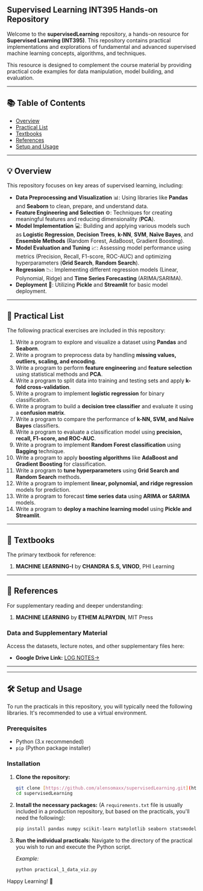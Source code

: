 ## Supervised Learning INT395 Hands-on Repository

Welcome to the **supervisedLearning** repository, a hands-on resource for **Supervised Learning (INT395)**. This repository contains practical implementations and explorations of fundamental and advanced supervised machine learning concepts, algorithms, and techniques.

This resource is designed to complement the course material by providing practical code examples for data manipulation, model building, and evaluation.

---

## 📚 Table of Contents

* [Overview](#-overview)
* [Practical List](#-practical-list)
* [Textbooks](#-textbooks)
* [References](#-references)
* [Setup and Usage](#-setup-and-usage)

---

## 💡 Overview

This repository focuses on key areas of supervised learning, including:

* **Data Preprocessing and Visualization** 📊: Using libraries like **Pandas** and **Seaborn** to clean, prepare, and understand data.
* **Feature Engineering and Selection** ⚙️: Techniques for creating meaningful features and reducing dimensionality (**PCA**).
* **Model Implementation** 💻: Building and applying various models such as **Logistic Regression**, **Decision Trees**, **k-NN**, **SVM**, **Naïve Bayes**, and **Ensemble Methods** (Random Forest, AdaBoost, Gradient Boosting).
* **Model Evaluation and Tuning** 📈: Assessing model performance using metrics (Precision, Recall, F1-score, ROC-AUC) and optimizing hyperparameters (**Grid Search**, **Random Search**).
* **Regression** 📉: Implementing different regression models (Linear, Polynomial, Ridge) and **Time Series Forecasting** (ARIMA/SARIMA).
* **Deployment** 🚀: Utilizing **Pickle** and **Streamlit** for basic model deployment.

---

## 📝 Practical List

The following practical exercises are included in this repository:

1.  Write a program to explore and visualize a dataset using **Pandas** and **Seaborn**.
2.  Write a program to preprocess data by handling **missing values, outliers, scaling, and encoding**.
3.  Write a program to perform **feature engineering** and **feature selection** using statistical methods and **PCA**.
4.  Write a program to split data into training and testing sets and apply **k-fold cross-validation**.
5.  Write a program to implement **logistic regression** for binary classification.
6.  Write a program to build a **decision tree classifier** and evaluate it using a **confusion matrix**.
7.  Write a program to compare the performance of **k-NN, SVM, and Naïve Bayes** classifiers.
8.  Write a program to evaluate a classification model using **precision, recall, F1-score, and ROC-AUC**.
9.  Write a program to implement **Random Forest classification** using **Bagging** technique.
10. Write a program to apply **boosting algorithms** like **AdaBoost and Gradient Boosting** for classification.
11. Write a program to **tune hyperparameters** using **Grid Search and Random Search** methods.
12. Write a program to implement **linear, polynomial, and ridge regression** models for prediction.
13. Write a program to forecast **time series data** using **ARIMA or SARIMA** models.
14. Write a program to **deploy a machine learning model** using **Pickle and Streamlit**.

---

## 📖 Textbooks

The primary textbook for reference:

1.  **MACHINE LEARNING-I** by **CHANDRA S.S, VINOD**, PHI Learning

---

## 📎 References

For supplementary reading and deeper understanding:

1.  **MACHINE LEARNING** by **ETHEM ALPAYDIN**, MIT Press

### Data and Supplementary Material

Access the datasets, lecture notes, and other supplementary files here:

* **Google Drive Link:** [LOG NOTES->](https://drive.google.com/drive/folders/1BAqJLdMl_oR1eNUwX1EiV_7qYiT7hXcs?usp=drive_link)

***

---

## 🛠️ Setup and Usage

To run the practicals in this repository, you will typically need the following libraries. It's recommended to use a virtual environment.

### Prerequisites

* Python (3.x recommended)
* `pip` (Python package installer)

### Installation

1.  **Clone the repository:**
    ```bash
    git clone [https://github.com/alensomaxx/supervisedLearning.git](https://github.com/alensomaxx/supervisedLearning.git)
    cd supervisedLearning
    ```

2.  **Install the necessary packages:**
    (A `requirements.txt` file is usually included in a production repository, but based on the practicals, you'll need the following):
    ```bash
    pip install pandas numpy scikit-learn matplotlib seaborn statsmodels streamlit
    ```

3.  **Run the individual practicals:**
    Navigate to the directory of the practical you wish to run and execute the Python script.

    *Example:*
    ```bash
    python practical_1_data_viz.py
    ```

Happy Learning! 🚀
